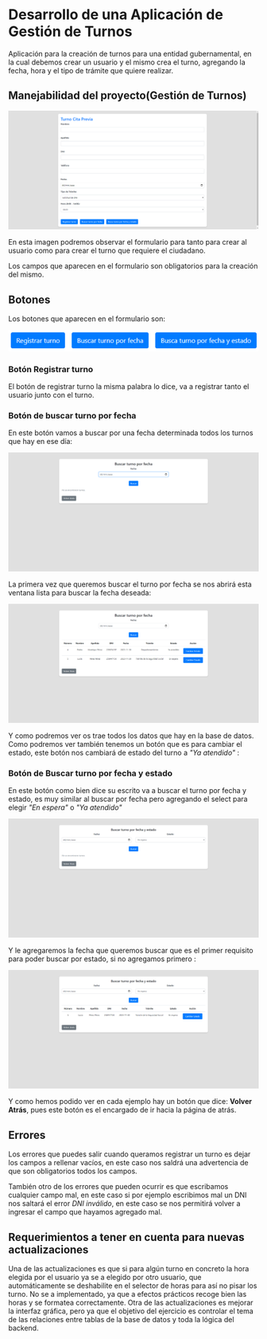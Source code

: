 # Desarrollo de una Aplicación de Gestión de Turnos


Aplicación para la creación de turnos para una entidad gubernamental, en la cual debemos crear un usuario y el mismo 
crea el turno, agregando la fecha, hora y el tipo de trámite que quiere realizar.

## Manejabilidad del proyecto(Gestión de Turnos)

![Portada_Gestion_Turnos](media/portada.png)


En esta imagen podremos observar el formulario para tanto para crear al usuario como para crear el turno que requiere el ciudadano.

Los campos que aparecen en el formulario son obligatorios para la creación del mismo.

## Botones

Los botones que aparecen en el formulario son:

![botones](media/botonera.png)

### Botón Registrar turno

El botón de registrar turno la misma palabra lo dice, va a registrar tanto el usuario junto con el turno.

### Botón de buscar turno por fecha

En este botón vamos a buscar por una fecha determinada todos los turnos que hay en ese día:

![buscar_por_fecha](media/buscar_por_fecha.png)

La primera vez que queremos buscar el turno por fecha se nos abrirá esta ventana lista para buscar la fecha deseada:

![buscar](media/buscar_por_fecha2.png)

Y como podremos ver os trae todos los datos que hay en la base de datos. 
Como podremos ver también tenemos un botón que es para cambiar el estado, este botón nos cambiará de estado del turno a
_"Ya atendido"_ :



###  Botón de Buscar turno por fecha y estado

En este botón como bien dice su escrito va a buscar el turno por fecha y estado, es muy similar 
al buscar por fecha pero agregando el select para elegir _"En espera"_ o _"Ya atendido"_

![buscar_fecha_estado](media/buscar_fecha_estado.png)

Y le agregaremos la fecha que queremos buscar que es el primer requisito para poder buscar por estado, si no agregamos
primero :

![mostrar_turno_fecha_estado](media/mostrar_turno_fecha_estado.png)

Y como hemos podido ver en cada ejemplo hay un botón que dice: **Volver Atrás**, pues este botón es el encargado 
de ir hacia la página de atrás.


## Errores

Los errores que puedes salir cuando queramos registrar un turno es dejar los campos a rellenar vacíos, en este caso
nos saldrá una advertencia de que son obligatorios todos los campos.

También otro de los errores que pueden ocurrir es que escribamos cualquier campo mal, en este caso si por ejemplo escribimos mal un DNI nos saltará
el error _DNI inválido_, en este caso se nos permitirá volver a ingresar el campo que hayamos agregado mal.


## Requerimientos a tener en cuenta para nuevas actualizaciones

Una de las actualizaciones es que si para algún turno en concreto la hora elegida por el usuario ya se a elegido por otro usuario, 
que automáticamente se deshabilite en el selector de horas para así no pisar los turno. No se a implementado, ya que a efectos prácticos recoge bien las
horas y se formatea correctamente.
Otra de las actualizaciones es mejorar la interfaz gráfica, pero ya que el objetivo del ejercicio es controlar el tema de las relaciones entre tablas
de la base de datos y toda la lógica del backend.





